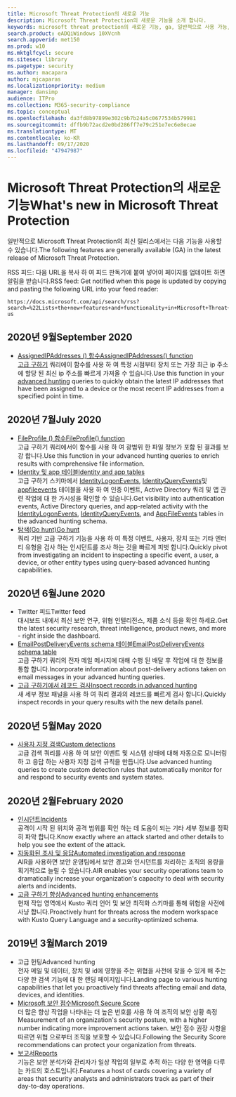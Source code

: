 ```yaml
---
title: Microsoft Threat Protection의 새로운 기능
description: Microsoft Threat Protection의 새로운 기능을 소개 합니다.
keywords: microsoft threat protection의 새로운 기능, ga, 일반적으로 사용 가능, 기능, 사용 가능, 신규
search.product: eADQiWindows 10XVcnh
search.appverid: met150
ms.prod: w10
ms.mktglfcycl: secure
ms.sitesec: library
ms.pagetype: security
ms.author: macapara
author: mjcaparas
ms.localizationpriority: medium
manager: dansimp
audience: ITPro
ms.collection: M365-security-compliance
ms.topic: conceptual
ms.openlocfilehash: da3fd8b97899e302c9b7b24a5c0677534b579981
ms.sourcegitcommit: dffb9b72acd2e0bd286ff7e79c251e7ec6e8ecae
ms.translationtype: MT
ms.contentlocale: ko-KR
ms.lasthandoff: 09/17/2020
ms.locfileid: "47947987"
---
```

# <a name="whats-new-in-microsoft-threat-protection"></a><span data-ttu-id="77a18-104">Microsoft Threat Protection의 새로운 기능</span><span class="sxs-lookup"><span data-stu-id="77a18-104">What's new in Microsoft Threat Protection</span></span>

<span data-ttu-id="77a18-105">일반적으로 Microsoft Threat Protection의 최신 릴리스에서는 다음 기능을 사용할 수 있습니다.</span><span class="sxs-lookup"><span data-stu-id="77a18-105">The following features are generally available (GA) in the latest release of Microsoft Threat Protection.</span></span>

<span data-ttu-id="77a18-106">RSS 피드: 다음 URL을 복사 하 여 피드 판독기에 붙여 넣어이 페이지를 업데이트 하면 알림을 받습니다.</span><span class="sxs-lookup"><span data-stu-id="77a18-106">RSS feed: Get notified when this page is updated by copying and pasting the following URL into your feed reader:</span></span>
```http
https://docs.microsoft.com/api/search/rss?search=%22Lists+the+new+features+and+functionality+in+Microsoft+Threat+Protection%22&locale=en-us
```
## <a name="september-2020"></a><span data-ttu-id="77a18-107">2020년 9월</span><span class="sxs-lookup"><span data-stu-id="77a18-107">September 2020</span></span>
- [<span data-ttu-id="77a18-108">AssignedIPAddresses () 함수</span><span class="sxs-lookup"><span data-stu-id="77a18-108">AssignedIPAddresses() function</span></span>](advanced-hunting-assignedipaddresses-function.md) <br> <span data-ttu-id="77a18-109">[고급 구하기](advanced-hunting-overview.md) 쿼리에이 함수를 사용 하 여 특정 시점부터 장치 또는 가장 최근 ip 주소에 할당 된 최신 ip 주소를 빠르게 가져올 수 있습니다.</span><span class="sxs-lookup"><span data-stu-id="77a18-109">Use this function in your [advanced hunting](advanced-hunting-overview.md) queries to quickly obtain the latest IP addresses that have been assigned to a device or the most recent IP addresses from a specified point in time.</span></span>

## <a name="july-2020"></a><span data-ttu-id="77a18-110">2020년 7월</span><span class="sxs-lookup"><span data-stu-id="77a18-110">July 2020</span></span>
- [<span data-ttu-id="77a18-111">FileProfile () 함수</span><span class="sxs-lookup"><span data-stu-id="77a18-111">FileProfile() function</span></span>](advanced-hunting-fileprofile-function.md) <br> <span data-ttu-id="77a18-112">고급 구하기 쿼리에서이 함수를 사용 하 여 광범위 한 파일 정보가 포함 된 결과를 보강 합니다.</span><span class="sxs-lookup"><span data-stu-id="77a18-112">Use this function in your advanced hunting queries to enrich results with comprehensive file information.</span></span>
- [<span data-ttu-id="77a18-113">Identity 및 app 테이블</span><span class="sxs-lookup"><span data-stu-id="77a18-113">Identity and app tables</span></span>](advanced-hunting-schema-tables.md)<br> <span data-ttu-id="77a18-114">고급 구하기 스키마에서 [IdentityLogonEvents](advanced-hunting-identitylogonevents-table.md), [IdentityQueryEvents](advanced-hunting-identityqueryevents-table.md)및 [appfileevents](advanced-hunting-appfileevents-table.md) 테이블을 사용 하 여 인증 이벤트, Active Directory 쿼리 및 앱 관련 작업에 대 한 가시성을 확인할 수 있습니다.</span><span class="sxs-lookup"><span data-stu-id="77a18-114">Get visibility into authentication events, Active Directory queries, and app-related activity with the [IdentityLogonEvents](advanced-hunting-identitylogonevents-table.md), [IdentityQueryEvents](advanced-hunting-identityqueryevents-table.md), and [AppFileEvents](advanced-hunting-appfileevents-table.md) tables in the advanced hunting schema.</span></span>
- [<span data-ttu-id="77a18-115">탐색(Go hunt)</span><span class="sxs-lookup"><span data-stu-id="77a18-115">Go hunt</span></span>](advanced-hunting-go-hunt.md)<br> <span data-ttu-id="77a18-116">쿼리 기반 고급 구하기 기능을 사용 하 여 특정 이벤트, 사용자, 장치 또는 기타 엔터티 유형을 검사 하는 인시던트를 조사 하는 것을 빠르게 피벗 합니다.</span><span class="sxs-lookup"><span data-stu-id="77a18-116">Quickly pivot from investigating an incident to inspecting a specific event, a user, a device, or other entity types using query-based advanced hunting capabilities.</span></span>

## <a name="june-2020"></a><span data-ttu-id="77a18-117">2020년 6월</span><span class="sxs-lookup"><span data-stu-id="77a18-117">June 2020</span></span>
- <span data-ttu-id="77a18-118">Twitter 피드</span><span class="sxs-lookup"><span data-stu-id="77a18-118">Twitter feed</span></span> <br> <span data-ttu-id="77a18-119">대시보드 내에서 최신 보안 연구, 위협 인텔리전스, 제품 소식 등을 확인 하세요.</span><span class="sxs-lookup"><span data-stu-id="77a18-119">Get the latest security research, threat intelligence, product news, and more - right inside the dashboard.</span></span>
- [<span data-ttu-id="77a18-120">EmailPostDeliveryEvents schema 테이블</span><span class="sxs-lookup"><span data-stu-id="77a18-120">EmailPostDeliveryEvents schema table</span></span>](advanced-hunting-emailpostdeliveryevents-table.md) <br> <span data-ttu-id="77a18-121">고급 구하기 쿼리의 전자 메일 메시지에 대해 수행 된 배달 후 작업에 대 한 정보를 통합 합니다.</span><span class="sxs-lookup"><span data-stu-id="77a18-121">Incorporate information about post-delivery actions taken on email messages in your advanced hunting queries.</span></span>
- [<span data-ttu-id="77a18-122">고급 구하기에서 레코드 검사</span><span class="sxs-lookup"><span data-stu-id="77a18-122">Inspect records in advanced hunting</span></span>](advanced-hunting-query-results.md#drill-down-from-query-results) <br> <span data-ttu-id="77a18-123">새 세부 정보 패널을 사용 하 여 쿼리 결과의 레코드를 빠르게 검사 합니다.</span><span class="sxs-lookup"><span data-stu-id="77a18-123">Quickly inspect records in your query results with the new details panel.</span></span>

## <a name="may-2020"></a><span data-ttu-id="77a18-124">2020년 5월</span><span class="sxs-lookup"><span data-stu-id="77a18-124">May 2020</span></span>
- [<span data-ttu-id="77a18-125">사용자 지정 검색</span><span class="sxs-lookup"><span data-stu-id="77a18-125">Custom detections</span></span>](custom-detections-overview.md) <br> <span data-ttu-id="77a18-126">고급 검색 쿼리를 사용 하 여 보안 이벤트 및 시스템 상태에 대해 자동으로 모니터링 하 고 응답 하는 사용자 지정 검색 규칙을 만듭니다.</span><span class="sxs-lookup"><span data-stu-id="77a18-126">Use advanced hunting queries to create custom detection rules that automatically monitor for and respond to security events and system states.</span></span>

## <a name="february-2020"></a><span data-ttu-id="77a18-127">2020년 2월</span><span class="sxs-lookup"><span data-stu-id="77a18-127">February 2020</span></span>
- [<span data-ttu-id="77a18-128">인시던트</span><span class="sxs-lookup"><span data-stu-id="77a18-128">Incidents</span></span>](incidents-overview.md) <br> <span data-ttu-id="77a18-129">공격이 시작 된 위치와 공격 범위를 확인 하는 데 도움이 되는 기타 세부 정보를 정확히 파악 합니다.</span><span class="sxs-lookup"><span data-stu-id="77a18-129">Know exactly where an attack started and other details to help you see the extent of the attack.</span></span>
- [<span data-ttu-id="77a18-130">자동화된 조사 및 응답</span><span class="sxs-lookup"><span data-stu-id="77a18-130">Automated investigation and response</span></span>](mtp-autoir.md) <br> <span data-ttu-id="77a18-131">AIR을 사용하면 보안 운영팀에서 보안 경고와 인시던트를 처리하는 조직의 용량을 획기적으로 늘릴 수 있습니다.</span><span class="sxs-lookup"><span data-stu-id="77a18-131">AIR enables your security operations team to dramatically increase your organization's capacity to deal with security alerts and incidents.</span></span>
- [<span data-ttu-id="77a18-132">고급 구하기 향상</span><span class="sxs-lookup"><span data-stu-id="77a18-132">Advanced hunting enhancements</span></span>](advanced-hunting-overview.md) <br> <span data-ttu-id="77a18-133">현재 작업 영역에서 Kusto 쿼리 언어 및 보안 최적화 스키마를 통해 위협을 사전에 사냥 합니다.</span><span class="sxs-lookup"><span data-stu-id="77a18-133">Proactively hunt for threats across the modern workspace with Kusto Query Language and a security-optimized schema.</span></span>

## <a name="march-2019"></a><span data-ttu-id="77a18-134">2019년 3월</span><span class="sxs-lookup"><span data-stu-id="77a18-134">March 2019</span></span>
- <span data-ttu-id="77a18-135">고급 헌팅</span><span class="sxs-lookup"><span data-stu-id="77a18-135">Advanced hunting</span></span> <br> <span data-ttu-id="77a18-136">전자 메일 및 데이터, 장치 및 id에 영향을 주는 위협을 사전에 찾을 수 있게 해 주는 다양 한 검색 기능에 대 한 랜딩 페이지입니다.</span><span class="sxs-lookup"><span data-stu-id="77a18-136">Landing page to various hunting capabilities that let you proactively find threats affecting email and data, devices, and identities.</span></span>
- [<span data-ttu-id="77a18-137">Microsoft 보안 점수</span><span class="sxs-lookup"><span data-stu-id="77a18-137">Microsoft Secure Score</span></span>](microsoft-secure-score.md) <br> <span data-ttu-id="77a18-138">더 많은 향상 작업을 나타내는 더 높은 번호를 사용 하 여 조직의 보안 상황 측정</span><span class="sxs-lookup"><span data-stu-id="77a18-138">Measurement of an organization's security posture, with a higher number indicating more improvement actions taken.</span></span> <span data-ttu-id="77a18-139">보안 점수 권장 사항을 따르면 위협 으로부터 조직을 보호할 수 있습니다.</span><span class="sxs-lookup"><span data-stu-id="77a18-139">Following the Security Score recommendations can protect your organization from threats.</span></span> 
- [<span data-ttu-id="77a18-140">보고서</span><span class="sxs-lookup"><span data-stu-id="77a18-140">Reports</span></span>](monitoring-and-reporting.md) <br>  <span data-ttu-id="77a18-141">기능은 보안 분석가와 관리자가 일상 작업의 일부로 추적 하는 다양 한 영역을 다루는 카드의 호스트입니다.</span><span class="sxs-lookup"><span data-stu-id="77a18-141">Features a host of cards covering a variety of areas that security analysts and administrators track as part of their day-to-day operations.</span></span>
